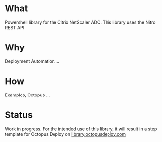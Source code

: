 # What #
Powershell library for the Citrix NetScaler ADC. This library uses the Nitro REST API

# Why #
Deployment Automation....

# How #
Examples, Octopus ...

# Status #
Work in progress. For the intended use of this library, it will result in a step template for Octopus Deploy on [library.octopusdeploy.com](http://library.octopusdeploy.com)